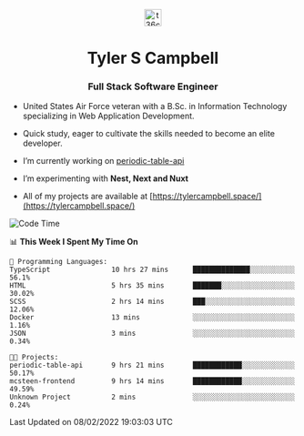 <p align="center">
<a href="https://www.linkedin.com/in/t36campbell" target="blank"><img align="center" src="https://ik.imagekit.io/t36campbell/Portfolio/linkedin.png.original_m8bbGgPh6.png" alt="t36campbell" height="30" width="30" /></a>
</p>
<h1 align="center">Tyler S Campbell</h1>
<h3 align="center">Full Stack Software Engineer</h3>

* United States Air Force veteran with a B.Sc. in Information Technology specializing in Web Application Development. 

* Quick study, eager to cultivate the skills needed to become an elite developer.

* I’m currently working on [periodic-table-api](https://github.com/t36campbell/periodic-table-api)

* I’m experimenting with **Nest, Next and Nuxt**

* All of my projects are available at [https://tylercampbell.space/](https://tylercampbell.space/)

<!--START_SECTION:waka-->
![Code Time](http://img.shields.io/badge/Code%20Time-1%2C410%20hrs%202%20mins-blue)

📊 **This Week I Spent My Time On** 

```text
💬 Programming Languages: 
TypeScript               10 hrs 27 mins      ██████████████░░░░░░░░░░░   56.1% 
HTML                     5 hrs 35 mins       ███████░░░░░░░░░░░░░░░░░░   30.02% 
SCSS                     2 hrs 14 mins       ███░░░░░░░░░░░░░░░░░░░░░░   12.06% 
Docker                   13 mins             ░░░░░░░░░░░░░░░░░░░░░░░░░   1.16% 
JSON                     3 mins              ░░░░░░░░░░░░░░░░░░░░░░░░░   0.34%

🐱‍💻 Projects: 
periodic-table-api       9 hrs 21 mins       ████████████░░░░░░░░░░░░░   50.17% 
mcsteen-frontend         9 hrs 14 mins       ████████████░░░░░░░░░░░░░   49.59% 
Unknown Project          2 mins              ░░░░░░░░░░░░░░░░░░░░░░░░░   0.24%

```


 Last Updated on 08/02/2022 19:03:03 UTC
<!--END_SECTION:waka-->
